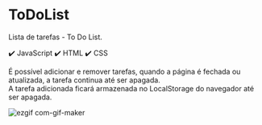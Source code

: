 # ToDoList
Lista de tarefas - To Do List.

✔️ JavaScript
✔️ HTML
✔️ CSS

É possível adicionar e remover tarefas, quando a página é fechada ou atualizada, a tarefa continua até ser apagada.<br>
A tarefa adicionada ficará armazenada no LocalStorage do navegador até ser apagada.

![ezgif com-gif-maker](https://user-images.githubusercontent.com/77166769/117494637-f9e66a00-af4a-11eb-954c-d67b0fc9bce5.gif)

